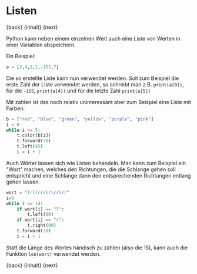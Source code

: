 # Listen

{back} {inhalt} {next}

Python kann neben einem einzelnen Wert auch eine Liste von Werten in einer Variablen abspeichern.

Ein Beispiel:

```python
a = [3,4,2,1,-155,7]
```

Die so erstellte Liste kann nun verwendet werden. Soll zum Beispiel die erste Zahl der Liste verwendet werden, so schreibt man z.B. `print(a[0])`, für die `-155`, `print(a[4])` und für die letzte Zahl `print(a[5])`

Mit zahlen ist das noch relativ uninteressant aber zum Beispiel eine Liste mit Farben:

```python
b = ["red", "blue", "green", "yellow", "purple", "pink"]
i = 0
while i <= 5:
    t.color(b[i])
    t.forward(30)
    t.left(45)
    i = i + 1
```

Auch Wörter lassen sich wie Listen behandeln. Man kann zum Beispiel ein "Wort" machen, welches den Richtungen, die die Schlange gehen soll entspricht und eine Schlange dann den entsprechenden Richtungen entlang gehen lassen.

```python
wort = "lrllrrrlrlrrlrr"
i=0
while i <= 14:
    if wort[i] == "l":
        t.left(90)
    if wort[i] == "r":
        t.right(90)
    t.forward(30)
    i = i + 1
```

Statt die Länge des Wortes händisch zu zählen (also die 15), kann auch die Funktion `len(wort)` verwendet werden.

{back} {inhalt} {next}
